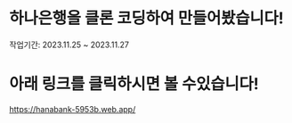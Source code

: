 <h1>하나은행을 클론 코딩하여 만들어봤습니다!</h1>
작업기간: 2023.11.25 ~ 2023.11.27
<h1>아래 링크를 클릭하시면 볼 수있습니다!</h1>

https://hanabank-5953b.web.app/
